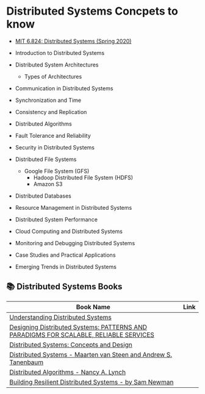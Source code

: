 # Distributed Systems Concpets to know 

- [MIT 6.824: Distributed Systems (Spring 2020)](https://www.youtube.com/watch?v=cQP8WApzIQQ&list=PLrw6a1wE39_tb2fErI4-WkMbsvGQk9_UB&t=209s)

- Introduction to Distributed Systems
- Distributed System Architectures
   - Types of Architectures
- Communication in Distributed Systems
- Synchronization and Time
- Consistency and Replication
- Distributed Algorithms
- Fault Tolerance and Reliability
- Security in Distributed Systems
- Distributed File Systems
   - Google File System (GFS)
	 - Hadoop Distributed File System (HDFS)
	 - Amazon S3
- Distributed Databases
- Resource Management in Distributed Systems
- Distributed System Performance
- Cloud Computing and Distributed Systems
- Monitoring and Debugging Distributed Systems
- Case Studies and Practical Applications
- Emerging Trends in Distributed Systems



## 📚 Distributed Systems Books

| Book Name | Link |
| -----|-------|
| [Understanding Distributed Systems]() |
| [Designing Distributed Systems: PATTERNS AND PARADIGMS FOR SCALABLE, RELIABLE SERVICES]() |
| [Distributed Systems: Concepts and Design]() | 
| [Distributed Systems - Maarten van Steen and Andrew S. Tanenbaum]() |
| [Distributed Algorithms - Nancy A. Lynch]() |
| [Building Resilient Distributed Systems - by Sam Newman]() |
